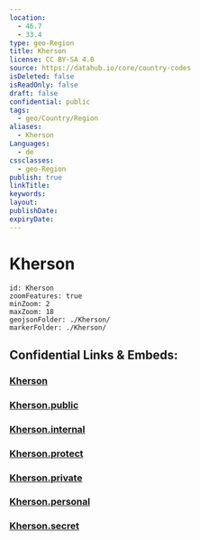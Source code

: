```yaml
---
location:
  - 46.7
  - 33.4
type: geo-Region
title: Kherson
license: CC BY-SA 4.0
source: https://datahub.io/core/country-codes
isDeleted: false
isReadOnly: false
draft: false
confidential: public
tags:
  - geo/Country/Region
aliases:
  - Kherson
Languages:
  - de
cssclasses:
  - geo-Region
publish: true
linkTitle:
keywords:
layout:
publishDate:
expiryDate:
---
```


# Kherson

```leaflet
id: Kherson
zoomFeatures: true 
minZoom: 2 
maxZoom: 18
geojsonFolder: ./Kherson/
markerFolder: ./Kherson/
```


## Confidential Links & Embeds: 

### [Kherson](/_Standards/Earth/Continent/Europe/Europe~East/Ukraine/Regions~Ukraine/Kherson.md) 

### [Kherson.public](/_public/Earth/Continent/Europe/Europe~East/Ukraine/Regions~Ukraine/Kherson.public.md) 

### [Kherson.internal](/_internal/Earth/Continent/Europe/Europe~East/Ukraine/Regions~Ukraine/Kherson.internal.md) 

### [Kherson.protect](/_protect/Earth/Continent/Europe/Europe~East/Ukraine/Regions~Ukraine/Kherson.protect.md) 

### [Kherson.private](/_private/Earth/Continent/Europe/Europe~East/Ukraine/Regions~Ukraine/Kherson.private.md) 

### [Kherson.personal](/_personal/Earth/Continent/Europe/Europe~East/Ukraine/Regions~Ukraine/Kherson.personal.md) 

### [Kherson.secret](/_secret/Earth/Continent/Europe/Europe~East/Ukraine/Regions~Ukraine/Kherson.secret.md)


